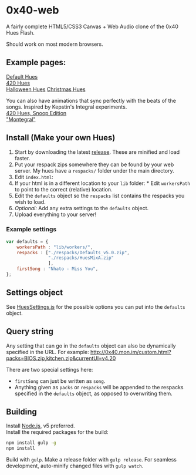 # 0x40-web
A fairly complete HTML5/CSS3 Canvas + Web Audio clone of the 0x40 Hues Flash.

Should work on most modern browsers.

## Example pages:  
[Default Hues](http://0x40.mon.im/)  
[420 Hues](http://420.mon.im/)  
[Halloween Hues](http://spook.mon.im/)
[Christmas Hues](http://xmas.moe)

You can also have animations that sync perfectly with the beats of the songs. Inspired by Kepstin's Integral experiments.  
[420 Hues, Snoop Edition](http://420.mon.im/snoop.html)  
["Montegral"](http://0x40.mon.im/montegral.html) 

## Install (Make your own Hues)
1. Start by downloading the latest [release](https://github.com/mon/0x40-web/releases). These are minified and load faster.
2. Put your respack zips somewhere they can be found by your web server. My hues have a `respacks/` folder under the main directory.
3. Edit `index.html`:
  1. If your html is in a different location to your `lib` folder:
    * Edit `workersPath` to point to the correct (relative) location.
  3. Edit the `defaults` object so the `respacks` list contains the respacks you wish to load.
  3. *Optional:* Add any extra settings to the `defaults` object.
  4. Upload everything to your server!

### Example settings  
```javascript
var defaults = {
    workersPath : "lib/workers/",
    respacks : ["./respacks/Defaults_v5.0.zip", 
                "./respacks/HuesMixA.zip"
                ],
    firstSong : "Nhato - Miss You",
};
```

## Settings object  
See [HuesSettings.js](./src/js/HuesSettings.js#L29) for the possible options you can put into the `defaults` object.

## Query string
Any setting that can go in the `defaults` object can also be dynamically specified in the URL.
For example: http://0x40.mon.im/custom.html?packs=BIOS.zip,kitchen.zip&currentUI=v4.20

There are two special settings here:
* `firstSong` can just be written as `song`.
* Anything given as `packs` or `respacks` will be appended to the respacks specified in the `defaults` object, as opposed to overwriting them.

## Building
Install [Node.js](https://nodejs.org/en/), v5 preferred.  
Install the required packages for the build:
```bash
npm install gulp -g
npm install
```
Build with `gulp`. Make a release folder with `gulp release`. For seamless development, auto-minify changed files with `gulp watch`.
